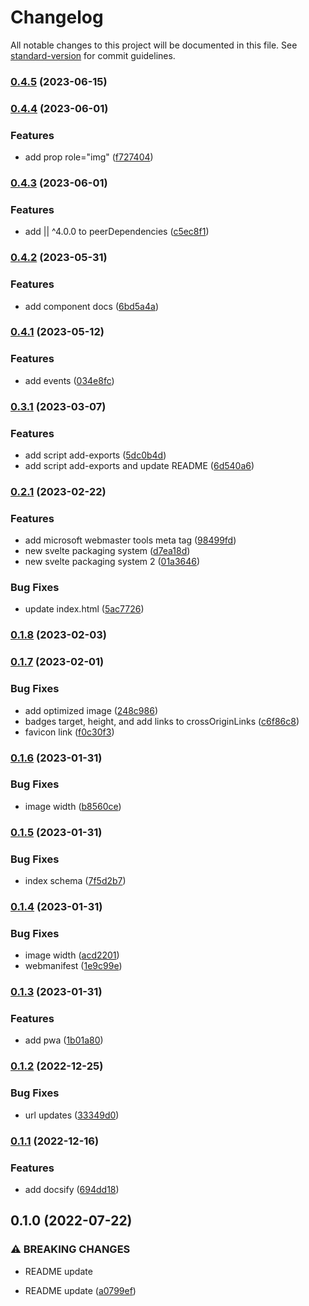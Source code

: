 # Changelog

All notable changes to this project will be documented in this file. See [standard-version](https://github.com/conventional-changelog/standard-version) for commit guidelines.

### [0.4.5](https://github.com/shinokada/svelte-radix/compare/v0.4.4...v0.4.5) (2023-06-15)

### [0.4.4](https://github.com/shinokada/svelte-radix/compare/v0.4.3...v0.4.4) (2023-06-01)

### Features

- add prop role="img" ([f727404](https://github.com/shinokada/svelte-radix/commit/f72740406b39d464390d0314e2969f688f43fc5b))

### [0.4.3](https://github.com/shinokada/svelte-radix/compare/v0.4.2...v0.4.3) (2023-06-01)

### Features

- add || ^4.0.0 to peerDependencies ([c5ec8f1](https://github.com/shinokada/svelte-radix/commit/c5ec8f14d8e9dc3526eb6b655cec4f7fda6d6f18))

### [0.4.2](https://github.com/shinokada/svelte-radix/compare/v0.4.1...v0.4.2) (2023-05-31)

### Features

- add component docs ([6bd5a4a](https://github.com/shinokada/svelte-radix/commit/6bd5a4a02d9019d734ededf7c06bc2b698d1a1b3))

### [0.4.1](https://github.com/shinokada/svelte-radix/compare/v0.3.1...v0.4.1) (2023-05-12)

### Features

- add events ([034e8fc](https://github.com/shinokada/svelte-radix/commit/034e8fcf60aa814e9e963ab9b74866c3d75ed048))

### [0.3.1](https://github.com/shinokada/svelte-radix/compare/v0.2.1...v0.3.1) (2023-03-07)

### Features

- add script add-exports ([5dc0b4d](https://github.com/shinokada/svelte-radix/commit/5dc0b4d37c5b82f3e841cd3581cb4e2e33553569))
- add script add-exports and update README ([6d540a6](https://github.com/shinokada/svelte-radix/commit/6d540a68e85b7e1e333bcfef25a89d6efe0e5c5b))

### [0.2.1](https://github.com/shinokada/svelte-radix/compare/v0.1.8...v0.2.1) (2023-02-22)

### Features

- add microsoft webmaster tools meta tag ([98499fd](https://github.com/shinokada/svelte-radix/commit/98499fd9630b780a8ff5ef1fe1f465dd87e3dde4))
- new svelte packaging system ([d7ea18d](https://github.com/shinokada/svelte-radix/commit/d7ea18de027cf1d6e9c1bd6382807b9cc94bdf17))
- new svelte packaging system 2 ([01a3646](https://github.com/shinokada/svelte-radix/commit/01a364659c0865d7b9aedae0dfd643257f9323fd))

### Bug Fixes

- update index.html ([5ac7726](https://github.com/shinokada/svelte-radix/commit/5ac77260ada706af3db50723e46589099d326fdb))

### [0.1.8](https://github.com/shinokada/svelte-radix/compare/v0.1.7...v0.1.8) (2023-02-03)

### [0.1.7](https://github.com/shinokada/svelte-radix/compare/v0.1.6...v0.1.7) (2023-02-01)

### Bug Fixes

- add optimized image ([248c986](https://github.com/shinokada/svelte-radix/commit/248c9864d93921b59456ac1691b343403976ed84))
- badges target, height, and add links to crossOriginLinks ([c6f86c8](https://github.com/shinokada/svelte-radix/commit/c6f86c819d6c34d09a3a07058e520208d5e38e5a))
- favicon link ([f0c30f3](https://github.com/shinokada/svelte-radix/commit/f0c30f3243e9deffdb9d33e3b361691144b23764))

### [0.1.6](https://github.com/shinokada/svelte-radix/compare/v0.1.5...v0.1.6) (2023-01-31)

### Bug Fixes

- image width ([b8560ce](https://github.com/shinokada/svelte-radix/commit/b8560ce93115ccd7e99d78a49d1a044b52f76a20))

### [0.1.5](https://github.com/shinokada/svelte-radix/compare/v0.1.4...v0.1.5) (2023-01-31)

### Bug Fixes

- index schema ([7f5d2b7](https://github.com/shinokada/svelte-radix/commit/7f5d2b7799ae05ba34efe89266157ac66d32515f))

### [0.1.4](https://github.com/shinokada/svelte-radix/compare/v0.1.3...v0.1.4) (2023-01-31)

### Bug Fixes

- image width ([acd2201](https://github.com/shinokada/svelte-radix/commit/acd220177b2bab14ddcb9a896462bfba548f79bd))
- webmanifest ([1e9c99e](https://github.com/shinokada/svelte-radix/commit/1e9c99ee2537faffc729efdc2cf72a31ac82b08e))

### [0.1.3](https://github.com/shinokada/svelte-radix/compare/v0.1.2...v0.1.3) (2023-01-31)

### Features

- add pwa ([1b01a80](https://github.com/shinokada/svelte-radix/commit/1b01a809d9eff5fd41028a68795178e0fde718ba))

### [0.1.2](https://github.com/shinokada/svelte-radix/compare/v0.1.1...v0.1.2) (2022-12-25)

### Bug Fixes

- url updates ([33349d0](https://github.com/shinokada/svelte-radix/commit/33349d0972bc49a69b16b865fe0e65347c193abd))

### [0.1.1](https://github.com/shinokada/svelte-radix/compare/v0.1.0...v0.1.1) (2022-12-16)

### Features

- add docsify ([694dd18](https://github.com/shinokada/svelte-radix/commit/694dd18721e1d86b8e360e7e72dcc6fbecb78ec2))

## 0.1.0 (2022-07-22)

### ⚠ BREAKING CHANGES

- README update

- README update ([a0799ef](https://github.com/shinokada/svelte-radix/commit/a0799ef0bc23464c121cf1ed14777a95a410674f))
